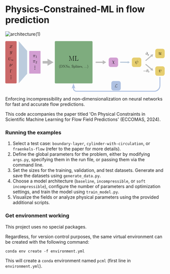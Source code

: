 # Physics-Constrained-ML in flow prediction

![architecture(1)](https://github.com/user-attachments/assets/9a4d7743-b8fb-42c7-85b9-df26541f8b0d)
<?xml version="1.0" encoding="UTF-8" standalone="no"?>
<!-- Created with Inkscape (http://www.inkscape.org/) -->

<svg
   width="169.06302mm"
   height="53.759113mm"
   viewBox="0 0 169.06302 53.759113"
   version="1.1"
   id="svg1"
   xml:space="preserve"
   xmlns:xlink="http://www.w3.org/1999/xlink"
   xmlns="http://www.w3.org/2000/svg"
   xmlns:svg="http://www.w3.org/2000/svg"><defs
     id="defs1"><marker
       style="overflow:visible"
       id="marker39"
       refX="0"
       refY="0"
       orient="auto-start-reverse"
       markerWidth="0.69999999"
       markerHeight="0.69999999"
       viewBox="0 0 1 1"
       preserveAspectRatio="xMidYMid"
       markerUnits="userSpaceOnUse"><path
         transform="scale(0.7)"
         d="M -2,-4 9,0 -2,4 c 2,-2.33 2,-5.66 0,-8 z"
         style="fill:context-stroke;fill-rule:evenodd;stroke:none"
         id="path39" /></marker><path
       id="g0-76"
       d="m 2.15193,-1.111831 c 0.645579,-1.004234 0.848817,-1.769365 1.004234,-2.402988 0.418431,-1.649814 0.872728,-3.084434 1.613948,-3.90934 0.143462,-0.155418 0.239103,-0.263014 0.621669,-0.263014 0.824906,0 0.848817,0.824906 0.848817,0.992279 0,0.215193 -0.059776,0.382565 -0.059776,0.442341 0,0.083686 0.071731,0.083686 0.083686,0.083686 0.191283,0 0.514072,-0.131507 0.812952,-0.3467 0.215193,-0.167372 0.322789,-0.286924 0.322789,-0.777086 0,-0.645579 -0.334745,-1.135741 -1.004234,-1.135741 -0.382565,0 -1.43462,0.095642 -2.606227,1.279203 -0.956413,0.980324 -1.518306,3.132255 -1.745454,4.028892 -0.215193,0.824907 -0.310835,1.195517 -0.66949,1.912827 -0.083686,0.143462 -0.39452,0.669489 -0.561893,0.824907 -0.322789,0.298879 -0.442341,0.514072 -0.442341,0.573848 0,0.02391 0.023911,0.071731 0.107597,0.071731 0.04782,0 0.298879,-0.047821 0.609713,-0.251059 0.203238,-0.119552 0.227148,-0.143462 0.502117,-0.430386 0.597759,0.011955 1.01619,0.119552 1.769365,0.334745 0.609714,0.167372 1.219427,0.3467 1.829141,0.3467 0.968369,0 1.948692,-0.729266 2.331258,-1.255293 0.239103,-0.322789 0.310834,-0.621669 0.310834,-0.657534 0,-0.083686 -0.071731,-0.083686 -0.083686,-0.083686 -0.191283,0 -0.478207,0.131506 -0.681445,0.274968 -0.322789,0.203238 -0.3467,0.274969 -0.418431,0.478207 -0.059775,0.191283 -0.131506,0.286924 -0.179327,0.358655 -0.095641,0.143462 -0.107597,0.143462 -0.286924,0.143462 -0.573848,0 -1.171607,-0.179327 -1.960648,-0.39452 -0.334744,-0.095642 -0.992279,-0.286924 -1.590037,-0.286924 -0.155417,0 -0.32279,0.011955 -0.478207,0.04782 z" /><marker
       style="overflow:visible"
       id="marker4-7-2-0"
       refX="0"
       refY="0"
       orient="auto-start-reverse"
       markerWidth="1.2"
       markerHeight="1.2"
       viewBox="0 0 1 1"
       preserveAspectRatio="none"
       markerUnits="userSpaceOnUse"><path
         transform="scale(0.5)"
         style="fill:context-stroke;fill-rule:evenodd;stroke:context-stroke;stroke-width:1pt"
         d="M 5.77,0 -2.88,5 V -5 Z"
         id="path4-3-7-2" /></marker><marker
       style="overflow:visible"
       id="marker4-5-5-2-0-0-3-4"
       refX="0"
       refY="0"
       orient="auto-start-reverse"
       markerWidth="0.69999999"
       markerHeight="0.69999999"
       viewBox="0 0 1 1"
       preserveAspectRatio="none"
       markerUnits="userSpaceOnUse"><path
         transform="scale(0.5)"
         style="fill:context-stroke;fill-rule:evenodd;stroke:context-stroke;stroke-width:1pt"
         d="M 5.77,0 -2.88,5 V -5 Z"
         id="path4-4-0-2-4-0-6-3" /></marker><marker
       style="overflow:visible"
       id="marker4-5-5-2-03-1"
       refX="0"
       refY="0"
       orient="auto-start-reverse"
       markerWidth="1.7"
       markerHeight="0.5"
       viewBox="0 0 1 1"
       preserveAspectRatio="none"
       markerUnits="userSpaceOnUse"><path
         transform="scale(0.5)"
         style="fill:context-stroke;fill-rule:evenodd;stroke:context-stroke;stroke-width:1pt"
         d="M 5.77,0 -2.88,5 V -5 Z"
         id="path4-4-0-2-1-7" /></marker><marker
       style="overflow:visible"
       id="marker4-5-5-2-6-0-3"
       refX="0"
       refY="0"
       orient="auto-start-reverse"
       markerWidth="1.7"
       markerHeight="0.5"
       viewBox="0 0 1 1"
       preserveAspectRatio="none"
       markerUnits="userSpaceOnUse"><path
         transform="scale(0.5)"
         style="fill:context-stroke;fill-rule:evenodd;stroke:context-stroke;stroke-width:1pt"
         d="M 5.77,0 -2.88,5 V -5 Z"
         id="path4-4-0-2-8-1-1" /></marker></defs><path
     style="fill:none;fill-rule:evenodd;stroke:#000000;stroke-width:0.264583px;stroke-linecap:butt;stroke-linejoin:miter;stroke-opacity:1"
     d="m 107.43749,22.436141 v 0"
     id="path13" /><path
     style="fill:#b3b3b3;stroke:#bababa;stroke-width:2.625;stroke-linecap:butt;stroke-linejoin:miter;stroke-dasharray:none;stroke-opacity:1;marker-end:url(#marker4-7-2-0)"
     d="m 39.572011,22.43676 c 2.439416,0 4.878831,0 7.318244,0"
     id="path2-5-0-6" /><g
     id="path2-3-3-2-9-9-4"
     transform="matrix(0.28761769,0.00114757,-0.00398993,0.99999203,90.52973,-150.92651)"
     style="stroke-width:0.999437;stroke-dasharray:none"><path
       style="color:#000000;fill:#21568e;fill-opacity:0.337255;stroke-width:0.999437;stroke-dasharray:none"
       d="m 111.34558,173.20518 c 10.1519,0 20.3038,0 30.45569,0"
       id="path29-1" /><path
       style="color:#000000;fill:#21568e;fill-opacity:0.337255;stroke-width:0.999437;stroke-dasharray:none"
       d="m 111.34457,172.69531 10e-4,1.01953 28.00888,10e-4 4e-5,-1.05323 z"
       id="path30-2" /><g
       id="g26-8"
       style="stroke-width:0.999437;stroke-dasharray:none"><g
         id="path26-8"
         style="stroke-width:0.999437;stroke-dasharray:none"><path
           style="color:#000000;fill:#21568e;fill-opacity:0.337255;fill-rule:evenodd;stroke-width:0.999437;stroke-dasharray:none"
           d="m 146.70577,173.20518 -7.3525,1.25 v -2.5 z"
           id="path27-9" /><path
           style="color:#000000;fill:none;fill-opacity:0.337255;fill-rule:evenodd;stroke-width:0.999437;stroke-dasharray:none"
           d="m 139.04687,171.5918 v 3.22656 l 7.71094,-1.31055 v -0.60547 z m 0.61329,0.72656 5.21289,0.88672 -5.21289,0.88672 z"
           id="path28-2" /></g></g></g><path
     style="fill:#b3b3b3;stroke:#bababa;stroke-width:1.247;stroke-linecap:butt;stroke-linejoin:miter;stroke-dasharray:none;stroke-opacity:1;marker-end:url(#marker4-5-5-2-0-0-3-4)"
     d="m 95.835572,22.405266 c 2.919866,0.01165 5.839728,0.0233 8.759598,0.03495"
     id="path2-3-3-2-9-9-2-8" /><g
     id="g32"
     transform="translate(-2.7448484,-183.44135)"><rect
       style="fill:#d4a900;fill-opacity:0.560784;stroke-width:0.102027;stroke-linecap:square;stroke-linejoin:round;paint-order:fill markers stroke"
       id="rect1-7-0-3"
       width="10"
       height="10"
       x="137.0069"
       y="200.87801"
       ry="2.1772971" /><path
       id="use1-3-3-3"
       d="m 142.8225,203.51158 c 0,-0.005 0.0223,-0.0779 0.0223,-0.0835 0,-0.0501 -0.0446,-0.0501 -0.0613,-0.0501 -0.0501,0 -0.0557,0.0278 -0.0779,0.11136 l -0.91872,3.68601 c -0.46213,-0.0557 -0.63475,-0.28954 -0.63475,-0.62362 0,-0.12249 0,-0.25056 0.2617,-0.94098 0.0723,-0.20045 0.10023,-0.27284 0.10023,-0.37306 0,-0.25056 -0.17818,-0.45101 -0.43988,-0.45101 -0.51226,0 -0.71827,0.80737 -0.71827,0.8519 0,0.0222 0.0223,0.0501 0.0613,0.0501 0.0501,0 0.0557,-0.0222 0.078,-0.10021 0.13363,-0.48442 0.35635,-0.69044 0.56236,-0.69044 0.0501,0 0.14477,0.005 0.14477,0.18374 0,0.0222 0,0.14477 -0.0947,0.38977 -0.30068,0.79064 -0.30068,0.91315 -0.30068,1.04121 0,0.53453 0.44544,0.74055 0.94657,0.77952 -0.0446,0.17261 -0.0835,0.35079 -0.12807,0.52339 -0.0891,0.33408 -0.12806,0.48998 -0.12806,0.51226 0,0.0501 0.0446,0.0501 0.0613,0.0501 0.0112,0 0.0334,0 0.0446,-0.0222 0.0223,-0.0222 0.25056,-0.95769 0.27284,-1.05792 0.206,0 0.64588,0 1.147,-0.51782 0.18374,-0.20044 0.35078,-0.45658 0.44544,-0.696 0.0557,-0.14477 0.18931,-0.64032 0.18931,-0.92429 0,-0.33407 -0.16704,-0.37305 -0.22272,-0.37305 -0.13363,0 -0.25612,0.13363 -0.25612,0.24499 0,0.0668 0.039,0.10579 0.0613,0.12806 0.0501,0.0501 0.20045,0.20045 0.20045,0.48999 0,0.20044 -0.11137,0.61247 -0.46772,1.01338 -0.46771,0.52339 -0.89644,0.52339 -1.06348,0.52339 z"
       style="stroke-width:0.269473" /></g><rect
     style="fill:#d4a900;fill-opacity:0.560784;stroke-width:0.102027;stroke-linecap:square;stroke-linejoin:round;paint-order:fill markers stroke"
     id="rect1-7-1-9-9-8"
     width="10"
     height="10"
     x="159.06302"
     y="8.1295109"
     ry="2.1772971" /><path
     id="use1-9-8"
     d="m 164.44321,14.070889 c 0.0779,0.33526 0.36519,0.407107 0.50887,0.407107 0.19159,0 0.33527,-0.125717 0.43106,-0.329277 0.10178,-0.21552 0.17961,-0.568737 0.17961,-0.586707 0,-0.03 -0.0239,-0.0538 -0.0599,-0.0538 -0.0538,0 -0.0599,0.03 -0.0838,0.11973 -0.10776,0.413097 -0.21553,0.730397 -0.45499,0.730397 -0.17961,0 -0.17961,-0.19757 -0.17961,-0.27539 0,-0.1377 0.0179,-0.197567 0.0778,-0.449017 0.0419,-0.16165 0.0838,-0.323287 0.11974,-0.490917 l 0.24546,-0.975844 c 0.0419,-0.14967 0.0419,-0.16164 0.0419,-0.17961 0,-0.0898 -0.0718,-0.14966 -0.16165,-0.14966 -0.17362,0 -0.21552,0.14966 -0.25145,0.29933 -0.0599,0.233487 -0.38315,1.520651 -0.42506,1.730191 -0.005,0 -0.23947,0.490917 -0.67651,0.490917 -0.31132,0 -0.37119,-0.26941 -0.37119,-0.490917 0,-0.34124 0.16764,-0.820187 0.32329,-1.221314 0.0718,-0.19158 0.10178,-0.2694 0.10178,-0.389137 0,-0.25743 -0.18559,-0.478937 -0.47296,-0.478937 -0.55079,0 -0.7723,0.868074 -0.7723,0.915974 0,0.0239 0.0239,0.0538 0.0659,0.0538 0.0538,0 0.0598,-0.0239 0.0838,-0.10776 0.14368,-0.514867 0.37717,-0.742367 0.60467,-0.742367 0.0599,0 0.15565,0.005 0.15565,0.19757 0,0.15565 -0.0659,0.329267 -0.15565,0.556767 -0.26342,0.712427 -0.29335,0.939934 -0.29335,1.119534 0,0.610647 0.46098,0.706444 0.70644,0.706444 0.38316,0 0.5927,-0.263417 0.71243,-0.407107 z"
     style="stroke-width:0.289744" /><rect
     style="fill:#d4a900;fill-opacity:0.560784;stroke-width:0.102027;stroke-linecap:square;stroke-linejoin:round;paint-order:fill markers stroke"
     id="rect1-7-1-2-0-2-3"
     width="10"
     height="10"
     x="159.06302"
     y="26.746119"
     ry="2.1772971" /><path
     id="use1-1-0-3"
     d="m 165.35013,30.795416 c 0,-0.37718 -0.19158,-0.40112 -0.23947,-0.40112 -0.14369,0 -0.2754,0.14368 -0.2754,0.26342 0,0.0718 0.0418,0.11375 0.0659,0.1377 0.0599,0.0538 0.21553,0.215517 0.21553,0.526837 0,0.251437 -0.3592,1.652351 -1.07763,1.652351 -0.3652,0 -0.43704,-0.30532 -0.43704,-0.52683 0,-0.299357 0.1377,-0.718424 0.29934,-1.149471 0.0958,-0.24546 0.11974,-0.30533 0.11974,-0.42506 0,-0.251447 -0.17961,-0.478947 -0.47296,-0.478947 -0.55079,0 -0.7723,0.868087 -0.7723,0.915987 0,0.0239 0.0239,0.0538 0.0659,0.0538 0.0538,0 0.0598,-0.0239 0.0838,-0.10776 0.14368,-0.514867 0.37717,-0.742377 0.60467,-0.742377 0.0538,0 0.15565,0 0.15565,0.19758 0,0.155647 -0.0659,0.329257 -0.15565,0.556767 -0.28737,0.766304 -0.28737,0.951904 -0.28737,1.095574 0,0.131707 0.0179,0.377177 0.20356,0.544807 0.21552,0.18559 0.51486,0.18559 0.56874,0.18559 0.99382,0 1.33507,-1.957691 1.33507,-2.298928 z"
     style="stroke-width:0.289744" /><g
     id="g31"
     transform="translate(-0.2825252,-183.44135)"><g
       id="g5-4-8"
       transform="translate(4.6183418,69.584268)"
       style="stroke:#bababa;stroke-opacity:1"><path
         style="fill:#b3b3b3;stroke:#bababa;stroke-width:1.02;stroke-linecap:butt;stroke-linejoin:miter;stroke-dasharray:none;stroke-opacity:1;marker-end:url(#marker4-5-5-2-03-1)"
         d="m 111.34558,173.20518 c 10.1519,0 20.3038,0 30.45569,0"
         id="path2-3-3-2-8-8"
         transform="matrix(0.21950827,-0.18585309,0.64617584,0.76318855,8.1422714,23.128097)" /><path
         style="fill:#b3b3b3;stroke:#bababa;stroke-width:1.02;stroke-linecap:butt;stroke-linejoin:miter;stroke-dasharray:none;stroke-opacity:1;marker-end:url(#marker4-5-5-2-6-0-3)"
         d="m 111.34558,173.20518 c 10.1519,0 20.3038,0 30.45569,0"
         id="path2-3-3-2-3-4-6"
         transform="matrix(0.21950827,0.18585309,0.64617584,-0.76318855,8.1424836,249.8719)" /></g><g
       id="g19-0"
       transform="translate(-21.157472,151.24715)"><g
         id="page1-3-5-4"
         transform="matrix(0.19231045,0,0,0.19231045,159.43037,33.472848)"><path
           id="use1-6-6-7"
           d="m 65.794052,61.245919 c -0.123975,-1.157101 -0.847164,-2.54149 -2.706792,-2.54149 -2.913415,0 -5.888819,2.954741 -5.888819,6.240082 0,1.260414 0.867827,3.636603 3.677929,3.636603 4.876356,0 6.963271,-7.107908 6.963271,-9.938674 0,-2.975402 -1.673665,-5.268943 -4.318468,-5.268943 -2.996065,0 -3.884553,2.624141 -3.884553,3.182029 0,0.185963 0.123975,0.640538 0.702525,0.640538 0.723188,0 1.033126,-0.661201 1.033126,-1.012463 0,-0.640538 -0.640538,-0.640538 -0.909151,-0.640538 0.847163,-1.529028 2.417515,-1.673665 2.975404,-1.673665 1.818302,0 2.975403,1.446376 2.975403,3.760579 0,1.322401 -0.392588,2.851427 -0.599213,3.615942 z m -4.855694,6.777308 c -1.942278,0 -2.272878,-1.529028 -2.272878,-2.396854 0,-0.90915 0.578551,-3.037391 0.888489,-3.801904 0.268612,-0.619876 1.446376,-2.706791 3.595279,-2.706791 1.88029,0 2.314203,1.63234 2.314203,2.748117 0,1.529026 -1.343064,6.157432 -4.525093,6.157432 z"
           style="stroke-width:1.44028" /><path
           id="use2-1-1-6"
           d="m 70.866616,72.853348 c -0.387347,0.545155 -0.946848,1.032926 -1.649812,1.032926 -0.172154,0 -0.860772,-0.02869 -1.075965,-0.688617 0.04304,0.01435 0.11477,0.01435 0.143462,0.01435 0.430386,0 0.71731,-0.373001 0.71731,-0.702964 0,-0.329963 -0.272578,-0.444732 -0.487771,-0.444732 -0.229539,0 -0.731656,0.172155 -0.731656,0.875118 0,0.731656 0.616887,1.233773 1.43462,1.233773 1.43462,0 2.883585,-1.31985 3.285279,-2.912278 l 1.405927,-5.595016 c 0.01435,-0.07173 0.04304,-0.157808 0.04304,-0.243885 0,-0.215193 -0.172155,-0.358655 -0.387348,-0.358655 -0.129116,0 -0.430386,0.05738 -0.545155,0.48777 l -1.061619,4.217782 c -0.07173,0.258231 -0.07173,0.286924 -0.1865,0.444732 -0.286924,0.401693 -0.760349,0.889464 -1.448966,0.889464 -0.803387,0 -0.875118,-0.789041 -0.875118,-1.176388 0,-0.817733 0.387347,-1.92239 0.774695,-2.955316 0.157808,-0.41604 0.243885,-0.616887 0.243885,-0.903811 0,-0.60254 -0.430386,-1.147695 -1.133349,-1.147695 -1.31985,0 -1.85066,2.080198 -1.85066,2.194968 0,0.05738 0.05738,0.129115 0.157808,0.129115 0.129116,0 0.143462,-0.05738 0.200847,-0.258231 0.344309,-1.205081 0.889464,-1.778928 1.448966,-1.778928 0.129116,0 0.373001,0 0.373001,0.473424 0,0.373001 -0.157808,0.789041 -0.373001,1.334196 -0.702964,1.879352 -0.702964,2.352776 -0.702964,2.697085 0,1.362889 0.975542,1.678505 1.692851,1.678505 0.41604,0 0.932503,-0.129116 1.43462,-0.659925 l 0.01435,0.01435 c -0.215193,0.846426 -0.358655,1.405927 -0.860772,2.108891 z" /></g><g
         id="page1-51-1-8"
         transform="matrix(0.19426594,0,0,0.19426594,156.62175,51.568458)"><path
           id="use1-10-4-9"
           d="m 70.029866,63.394822 c 0.351263,0 0.723189,0 0.723189,-0.41325 0,-0.41325 -0.371926,-0.413251 -0.723189,-0.413251 H 58.851442 c -0.351262,0 -0.723188,0 -0.723188,0.413251 0,0.413251 0.371926,0.41325 0.723188,0.41325 z" /><path
           id="use2-30-3-0"
           d="m 81.864963,61.245919 c -0.123975,-1.157101 -0.847164,-2.54149 -2.706791,-2.54149 -2.913415,0 -5.88882,2.954741 -5.88882,6.240082 0,1.260414 0.867827,3.636603 3.67793,3.636603 4.876355,0 6.963271,-7.107908 6.963271,-9.938674 0,-2.975402 -1.673665,-5.268943 -4.318468,-5.268943 -2.996066,0 -3.884554,2.624141 -3.884554,3.182029 0,0.185963 0.123975,0.640538 0.702525,0.640538 0.723189,0 1.033127,-0.661201 1.033127,-1.012463 0,-0.640538 -0.640539,-0.640538 -0.909152,-0.640538 0.847163,-1.529028 2.417515,-1.673665 2.975405,-1.673665 1.818301,0 2.975403,1.446376 2.975403,3.760579 0,1.322401 -0.392589,2.851427 -0.599214,3.615942 z m -4.855693,6.777308 c -1.942278,0 -2.272879,-1.529028 -2.272879,-2.396854 0,-0.90915 0.578552,-3.037391 0.88849,-3.801904 0.268612,-0.619876 1.446375,-2.706791 3.595279,-2.706791 1.88029,0 2.314203,1.63234 2.314203,2.748117 0,1.529026 -1.343065,6.157432 -4.525093,6.157432 z"
           style="stroke-width:1.44028" /><path
           id="use3-0-7-6"
           d="m 89.964571,65.393326 c -0.459079,0.08608 -0.631233,0.430386 -0.631233,0.702964 0,0.344308 0.272578,0.459078 0.473425,0.459078 0.430385,0 0.731656,-0.373001 0.731656,-0.760348 0,-0.602541 -0.688618,-0.875118 -1.291158,-0.875118 -0.875118,0 -1.362889,0.860771 -1.492004,1.133349 -0.329963,-1.075965 -1.219427,-1.133349 -1.477659,-1.133349 -1.463311,0 -2.238006,1.879351 -2.238006,2.194968 0,0.05738 0.05738,0.129115 0.157808,0.129115 0.11477,0 0.143462,-0.08608 0.172154,-0.143462 0.487771,-1.592427 1.448966,-1.893697 1.865006,-1.893697 0.645579,0 0.774694,0.60254 0.774694,0.946849 0,0.315616 -0.08608,0.645578 -0.258231,1.334196 L 86.263252,69.4533 c -0.215193,0.860771 -0.631232,1.649812 -1.391581,1.649812 -0.07173,0 -0.430386,0 -0.731656,-0.186501 0.516463,-0.100423 0.631233,-0.530809 0.631233,-0.702963 0,-0.286924 -0.215193,-0.459078 -0.487771,-0.459078 -0.344308,0 -0.71731,0.30127 -0.71731,0.760348 0,0.60254 0.674272,0.875118 1.291158,0.875118 0.688617,0 1.176388,-0.545155 1.477658,-1.13335 0.229539,0.846426 0.946849,1.13335 1.477658,1.13335 1.463312,0 2.238007,-1.879352 2.238007,-2.194968 0,-0.07173 -0.05738,-0.129116 -0.143462,-0.129116 -0.129116,0 -0.143462,0.07173 -0.186501,0.186501 -0.387347,1.262465 -1.219426,1.850659 -1.865005,1.850659 -0.502117,0 -0.774695,-0.373001 -0.774695,-0.961195 0,-0.315616 0.05738,-0.545156 0.286924,-1.492004 l 0.502117,-1.951083 c 0.215193,-0.860772 0.702964,-1.492004 1.362889,-1.492004 0.02869,0 0.430386,0 0.731656,0.1865 z" /></g></g></g><g
     id="g34"
     transform="translate(-9.0275816,-183.44135)"><rect
       style="fill:#0a630a;fill-opacity:0.521492;stroke-width:0.432253;stroke-linecap:square;stroke-linejoin:round;paint-order:fill markers stroke"
       id="rect1-5-3-8"
       width="40"
       height="44.873001"
       x="61.543053"
       y="183.4415"
       ry="0.97430521" /><g
       id="g27"
       transform="translate(-0.69574896,-6.6613264)"><g
         id="page1-8-9-3-7-9"
         transform="matrix(0.35429579,0,0,0.35429579,56.962489,186.83015)"><path
           id="use1-16-2-5-3-0"
           d="m 60.731732,54.132824 c -0.123975,-0.309937 -0.144638,-0.3306 -0.578551,-0.3306 h -2.644802 v 0.537226 c 1.425714,0 1.653001,0 1.653001,0.929813 v 10.620536 c 0,0.516563 0,1.487701 -1.653001,1.487701 v 0.537226 c 0.475238,-0.04133 1.343063,-0.04133 1.859627,-0.04133 0.516564,0 1.384388,0 1.859626,0.04133 V 67.3775 c -1.653001,0 -1.653001,-0.971138 -1.653001,-1.487701 V 54.4221 h 0.02066 l 4.855693,13.162026 c 0.08265,0.206625 0.123975,0.3306 0.289275,0.3306 0.1653,0 0.206625,-0.123975 0.289275,-0.3306 l 4.897018,-13.265339 h 0.02066 v 12.1289 c 0,0.929813 -0.227287,0.929813 -1.653001,0.929813 v 0.537226 c 0.557888,-0.04133 1.673664,-0.04133 2.272877,-0.04133 0.599213,0 1.735652,0 2.29354,0.04133 V 67.3775 c -1.425714,0 -1.653002,0 -1.653002,-0.929813 V 55.269263 c 0,-0.929813 0.227288,-0.929813 1.653002,-0.929813 v -0.537226 h -2.62414 c -0.433913,0 -0.454576,0.02066 -0.578551,0.3306 l -4.463103,12.108238 z" /><path
           id="use2-39-8-8-3-3"
           d="m 85.176427,62.687108 h -0.371925 c -0.1653,2.04559 -0.433913,4.690392 -3.967204,4.690392 h -1.921614 c -0.826501,0 -0.867826,-0.103312 -0.867826,-0.805838 V 55.289926 c 0,-0.743851 0.04133,-0.950476 1.611676,-0.950476 h 0.454576 v -0.537226 c -0.847164,0.04132 -1.838965,0.04132 -2.686128,0.04132 -0.640538,0 -1.797639,0 -2.396852,-0.04132 v 0.537226 c 1.425714,0 1.653001,0 1.653001,0.929813 v 11.178424 c 0,0.929813 -0.227287,0.929813 -1.653001,0.929813 v 0.537226 h 9.649397 z" /></g><g
         id="page1-61-1-5-9-3"
         transform="matrix(0.19378101,0,0,0.19378101,55.672774,204.76113)"><path
           id="use1-5-2-0-2-3"
           d="m 62.735996,74.318198 c 0,-0.02066 0,-0.06199 -0.06199,-0.123975 -0.950476,-0.971138 -3.491966,-3.615941 -3.491966,-10.062648 0,-6.446707 2.500165,-9.070846 3.512628,-10.103973 0,-0.02066 0.04133,-0.06199 0.04133,-0.123975 0,-0.06199 -0.06199,-0.103312 -0.144637,-0.103312 -0.227288,0 -1.983602,1.529026 -2.996066,3.801904 -1.033126,2.293539 -1.322401,4.525092 -1.322401,6.508694 0,1.487701 0.144638,4.008529 1.384389,6.673994 0.991801,2.148902 2.686128,3.657266 2.934078,3.657266 0.103312,0 0.144637,-0.04133 0.144637,-0.123975 z" /><path
           id="use2-6-4-9-4-7"
           d="m 64.80495,55.164041 v 0.537226 c 1.425714,0 1.653002,0 1.653002,0.929813 v 11.178424 c 0,0.929813 -0.227288,0.929813 -1.653002,0.929813 v 0.537226 h 6.570682 c 3.326666,0 5.992131,-3.058053 5.992131,-6.942607 0,-3.905217 -2.62414,-7.169895 -5.992131,-7.169895 z m 3.843229,13.575276 c -0.826501,0 -0.867826,-0.103312 -0.867826,-0.805838 V 56.507105 c 0,-0.702526 0.04133,-0.805838 0.867826,-0.805838 h 2.314202 c 1.71499,0 4.876355,1.012463 4.876355,6.632669 0,2.913415 -0.847163,4.091179 -1.239751,4.649067 -0.4959,0.640538 -1.673664,1.756314 -3.636604,1.756314 z" /><path
           id="use3-1-7-9-4-3"
           d="m 82.565949,55.411991 c -0.144638,-0.227287 -0.1653,-0.24795 -0.557888,-0.24795 h -2.62414 v 0.537226 h 0.392587 c 0.826501,0 1.198427,0.103312 1.260414,0.123975 v 11.426374 c 0,0.516563 0,1.487701 -1.653001,1.487701 v 0.537226 c 0.475238,-0.04133 1.343063,-0.04133 1.859626,-0.04133 0.516563,0 1.384389,0 1.859627,0.04133 v -0.537226 c -1.653001,0 -1.653001,-0.971138 -1.653001,-1.487701 V 56.114517 c 0.144637,0.123975 0.144637,0.1653 0.289275,0.371925 l 7.665795,12.542151 c 0.144638,0.24795 0.206625,0.24795 0.309938,0.24795 0.206625,0 0.206625,-0.06199 0.206625,-0.454575 v -11.633 c 0,-0.516563 0,-1.487701 1.653002,-1.487701 v -0.537226 c -0.475238,0.04132 -1.343064,0.04132 -1.859627,0.04132 -0.516563,0 -1.384389,0 -1.859627,-0.04132 v 0.537226 c 1.653002,0 1.653002,0.971138 1.653002,1.487701 v 9.566747 z" /><path
           id="use4-8-8-4-2"
           d="m 96.891571,55.411991 c -0.144638,-0.227287 -0.1653,-0.24795 -0.557888,-0.24795 h -2.62414 v 0.537226 h 0.392587 c 0.826501,0 1.198427,0.103312 1.260414,0.123975 v 11.426374 c 0,0.516563 0,1.487701 -1.653001,1.487701 v 0.537226 c 0.475238,-0.04133 1.343063,-0.04133 1.859626,-0.04133 0.516563,0 1.384389,0 1.859627,0.04133 v -0.537226 c -1.653001,0 -1.653001,-0.971138 -1.653001,-1.487701 V 56.114517 c 0.144637,0.123975 0.144637,0.1653 0.289275,0.371925 l 7.6658,12.542151 c 0.14463,0.24795 0.20662,0.24795 0.30993,0.24795 0.20663,0 0.20663,-0.06199 0.20663,-0.454575 v -11.633 c 0,-0.516563 0,-1.487701 1.653,-1.487701 v -0.537226 c -0.47524,0.04132 -1.34306,0.04132 -1.85963,0.04132 -0.51656,0 -1.38439,0 -1.85962,-0.04132 v 0.537226 c 1.653,0 1.653,0.971138 1.653,1.487701 v 9.566747 z" /><path
           id="use5-6-0-9-6"
           d="m 113.3661,60.556959 c 0,-0.371925 -0.0207,-0.392588 -0.14464,-0.392588 -0.0826,0 -0.10331,0.02066 -0.35127,0.330601 -0.062,0.08265 -0.24795,0.289275 -0.30993,0.371925 -0.6612,-0.702526 -1.59102,-0.723188 -1.94228,-0.723188 -2.29354,0 -3.12004,1.198426 -3.12004,2.396852 0,1.859627 2.10758,2.29354 2.70679,2.417515 1.30174,0.268613 1.75631,0.351263 2.19023,0.723188 0.26861,0.247951 0.72319,0.702526 0.72319,1.446377 0,0.867826 -0.49591,1.983602 -2.39686,1.983602 -1.79764,0 -2.43817,-1.363727 -2.8101,-3.182028 -0.062,-0.289276 -0.062,-0.309938 -0.22729,-0.309938 -0.1653,0 -0.18596,0.02066 -0.18596,0.433913 v 2.975403 c 0,0.371925 0.0207,0.392588 0.14464,0.392588 0.10331,0 0.12397,-0.02066 0.22728,-0.185963 0.12398,-0.185963 0.43392,-0.681863 0.55789,-0.888488 0.41325,0.557888 1.13644,1.095113 2.29354,1.095113 2.04559,0 3.14071,-1.115776 3.14071,-2.727453 0,-1.053788 -0.55789,-1.611676 -0.8265,-1.859627 -0.61988,-0.640538 -1.34307,-0.785175 -2.21089,-0.950475 -1.13644,-0.247951 -2.58282,-0.537226 -2.58282,-1.79764 0,-0.537225 0.28928,-1.673664 2.37619,-1.673664 2.21089,0 2.33487,2.066252 2.37619,2.727453 0.0207,0.103312 0.12398,0.123975 0.18596,0.123975 0.18597,0 0.18597,-0.06199 0.18597,-0.413251 z" /><path
           id="use6-3-2-9-5"
           d="m 117.67127,68.945943 c 0.0413,0.185962 0.0413,0.24795 0.0413,0.57855 0,1.239752 -0.41325,2.37619 -1.28108,3.409316 -0.10331,0.103313 -0.10331,0.144638 -0.10331,0.185963 0,0.08265 0.0827,0.1653 0.1653,0.1653 0.12397,0 1.54969,-1.446376 1.54969,-3.739916 0,-0.681863 -0.0827,-1.96294 -1.05379,-1.96294 -0.45458,0 -0.84716,0.309938 -0.84716,0.847164 0,0.537226 0.39258,0.847163 0.84716,0.847163 0.24795,0 0.51656,-0.103313 0.68186,-0.3306 z" /><path
           id="use7-7-4-3-2"
           d="m 134.85277,55.246691 c 0,-0.371925 -0.0207,-0.392588 -0.14463,-0.392588 -0.12398,0 -0.1653,0.08265 -0.24795,0.268613 l -0.61988,1.363726 c -0.78518,-1.136438 -1.9836,-1.653001 -3.28534,-1.653001 -2.10758,0 -3.8019,1.673664 -3.8019,3.781241 0,0.640538 0.14463,1.549689 0.84716,2.417515 0.76451,0.950476 1.4877,1.115776 3.1407,1.549689 0.61988,0.1653 1.653,0.433913 1.85963,0.516563 1.17776,0.495901 1.79764,1.735652 1.79764,2.892753 0,1.487702 -1.05379,3.078716 -2.85143,3.078716 -2.21089,0 -4.27714,-1.239751 -4.42178,-4.132504 -0.0207,-0.330601 -0.0413,-0.351263 -0.18596,-0.351263 -0.1653,0 -0.18596,0.02066 -0.18596,0.433913 v 4.173829 c 0,0.371925 0.0207,0.392588 0.14463,0.392588 0.14464,0 0.18597,-0.103313 0.47524,-0.743851 0.0207,-0.06199 0.0207,-0.103313 0.41325,-0.888488 1.03313,1.363726 2.76878,1.653001 3.76058,1.653001 2.25222,0 3.84323,-1.880289 3.84323,-4.070516 0,-1.074451 -0.39259,-1.900952 -0.61988,-2.272878 -0.86782,-1.322401 -1.79764,-1.570351 -2.78944,-1.818301 -0.14463,-0.06199 -0.18596,-0.06199 -1.34306,-0.351263 -1.11578,-0.289276 -1.59101,-0.433913 -2.10758,-0.991801 -0.57855,-0.640538 -0.78517,-1.301739 -0.78517,-1.96294 0,-1.343064 1.07445,-2.810103 2.83076,-2.810103 2.19023,0 3.55396,1.549689 3.86389,4.132505 0.062,0.371925 0.0827,0.392587 0.22729,0.392587 0.18596,0 0.18596,-0.06199 0.18596,-0.41325 z" /><path
           id="use8-7-9-8-6"
           d="m 140.90405,72.768509 c -1.32241,0 -1.40506,-0.08265 -1.40506,-0.888488 v -3.863892 c 0.59922,0.867826 1.46704,1.425714 2.56216,1.425714 2.06625,0 4.15316,-1.818302 4.15316,-4.628405 0,-2.603477 -1.79764,-4.587079 -3.92587,-4.587079 -1.23976,0 -2.25222,0.681863 -2.83077,1.508364 v -1.508364 l -2.45884,0.227288 v 0.537225 c 1.21909,0 1.40505,0.123975 1.40505,1.115776 v 9.773373 c 0,0.785175 -0.0826,0.888488 -1.40505,0.888488 v 0.537226 c 0.4959,-0.04133 1.40505,-0.04133 1.94228,-0.04133 0.53722,0 1.46704,0 1.96294,0.04133 z m -1.40506,-9.979998 c 0,-0.289275 0,-0.723188 0.80584,-1.487701 0.10332,-0.08265 0.80584,-0.702526 1.83897,-0.702526 1.50836,0 2.74811,1.88029 2.74811,4.235817 0,2.355527 -1.3224,4.277142 -2.95474,4.277142 -0.74385,0 -1.54969,-0.351263 -2.16956,-1.322402 -0.26862,-0.454575 -0.26862,-0.57855 -0.26862,-0.90915 z" /><path
           id="use9-2-0-3-5"
           d="m 150.07537,54.936753 -2.45884,0.227288 v 0.537226 c 1.21909,0 1.40505,0.123975 1.40505,1.115776 v 11.033786 c 0,0.785176 -0.0827,0.888488 -1.40505,0.888488 v 0.537226 c 0.4959,-0.04133 1.40505,-0.04133 1.92161,-0.04133 0.53723,0 1.44638,0 1.94228,0.04133 v -0.537226 c -1.3224,0 -1.40505,-0.08265 -1.40505,-0.888488 z" /><path
           id="use10-3-1-2-8"
           d="m 155.27496,56.54843 c 0,-0.454575 -0.37193,-0.847163 -0.84717,-0.847163 -0.45457,0 -0.84716,0.371925 -0.84716,0.847163 0,0.454576 0.37192,0.847163 0.84716,0.847163 0.45458,0 0.84717,-0.371925 0.84717,-0.847163 z m -2.41752,3.905217 v 0.537225 c 1.1571,0 1.3224,0.123975 1.3224,1.115776 v 5.744181 c 0,0.785176 -0.0827,0.888488 -1.40505,0.888488 v 0.537226 c 0.4959,-0.04133 1.38439,-0.04133 1.90095,-0.04133 0.4959,0 1.34307,0 1.81831,0.04133 v -0.537226 c -1.21909,0 -1.26042,-0.123975 -1.26042,-0.867825 v -7.645133 z" /><path
           id="use11-7-2-9-7"
           d="m 165.80546,62.995137 c 0,-1.053789 -0.20662,-2.768778 -2.6448,-2.768778 -1.63234,0 -2.4795,1.260414 -2.78944,2.086914 h -0.0207 v -2.086914 l -2.43818,0.227288 v 0.537225 c 1.21909,0 1.40505,0.123975 1.40505,1.115776 v 5.744181 c 0,0.785176 -0.0827,0.888488 -1.40505,0.888488 v 0.537226 c 0.4959,-0.04133 1.40505,-0.04133 1.94227,-0.04133 0.53723,0 1.46704,0 1.96294,0.04133 v -0.537226 c -1.3224,0 -1.40505,-0.08265 -1.40505,-0.888488 v -3.967204 c 0,-1.900952 1.1571,-3.326666 2.60348,-3.326666 1.52903,0 1.69433,1.363727 1.69433,2.355528 v 4.938342 c 0,0.785176 -0.0827,0.888488 -1.40505,0.888488 v 0.537226 c 0.4959,-0.04133 1.40505,-0.04133 1.94227,-0.04133 0.53723,0 1.46704,0 1.96294,0.04133 v -0.537226 c -1.3224,0 -1.40505,-0.08265 -1.40505,-0.888488 z" /><path
           id="use12-2-0-5-9"
           d="m 175.65865,64.420851 c 0.0827,-0.08265 0.0827,-0.123976 0.0827,-0.330601 0,-2.107577 -1.11578,-3.946541 -3.47131,-3.946541 -2.19023,0 -3.92588,2.086914 -3.92588,4.628404 0,2.686128 1.96294,4.66973 4.15317,4.66973 2.3142,0 3.22335,-2.190227 3.22335,-2.62414 0,-0.144638 -0.12397,-0.144638 -0.1653,-0.144638 -0.14464,0 -0.1653,0.04133 -0.24795,0.289276 -0.45457,1.405051 -1.59101,2.107577 -2.66546,2.107577 -0.88849,0 -1.77698,-0.495901 -2.33487,-1.405052 -0.64054,-1.053788 -0.64054,-2.272877 -0.64054,-3.244015 z m -5.97147,-0.309938 c 0.14463,-2.975403 1.73565,-3.636604 2.56215,-3.636604 1.40505,0 2.35553,1.322401 2.37619,3.636604 z" /><path
           id="use13-5-0-4-6"
           d="m 182.56767,60.556959 c 0,-0.371925 -0.0207,-0.392588 -0.14464,-0.392588 -0.0827,0 -0.10331,0.02066 -0.35126,0.330601 -0.062,0.08265 -0.24795,0.289275 -0.30994,0.371925 -0.6612,-0.702526 -1.59101,-0.723188 -1.94227,-0.723188 -2.29354,0 -3.12004,1.198426 -3.12004,2.396852 0,1.859627 2.10757,2.29354 2.70679,2.417515 1.30173,0.268613 1.75631,0.351263 2.19022,0.723188 0.26862,0.247951 0.72319,0.702526 0.72319,1.446377 0,0.867826 -0.4959,1.983602 -2.39685,1.983602 -1.79764,0 -2.43818,-1.363727 -2.8101,-3.182028 -0.062,-0.289276 -0.062,-0.309938 -0.22729,-0.309938 -0.1653,0 -0.18596,0.02066 -0.18596,0.433913 v 2.975403 c 0,0.371925 0.0207,0.392588 0.14463,0.392588 0.10332,0 0.12398,-0.02066 0.22729,-0.185963 0.12398,-0.185963 0.43391,-0.681863 0.55789,-0.888488 0.41325,0.557888 1.13644,1.095113 2.29354,1.095113 2.04559,0 3.1407,-1.115776 3.1407,-2.727453 0,-1.053788 -0.55789,-1.611676 -0.8265,-1.859627 -0.61987,-0.640538 -1.34306,-0.785175 -2.21089,-0.950475 -1.13644,-0.247951 -2.58281,-0.537226 -2.58281,-1.79764 0,-0.537225 0.28927,-1.673664 2.37619,-1.673664 2.21089,0 2.33486,2.066252 2.37619,2.727453 0.0207,0.103312 0.12397,0.123975 0.18596,0.123975 0.18596,0 0.18596,-0.06199 0.18596,-0.413251 z" /><path
           id="use14-3-6-3-0"
           d="m 186.87283,68.945943 c 0.0413,0.185962 0.0413,0.24795 0.0413,0.57855 0,1.239752 -0.41325,2.37619 -1.28108,3.409316 -0.10331,0.103313 -0.10331,0.144638 -0.10331,0.185963 0,0.08265 0.0826,0.1653 0.1653,0.1653 0.12397,0 1.54969,-1.446376 1.54969,-3.739916 0,-0.681863 -0.0827,-1.96294 -1.05379,-1.96294 -0.45458,0 -0.84716,0.309938 -0.84716,0.847164 0,0.537226 0.39258,0.847163 0.84716,0.847163 0.24795,0 0.51656,-0.103313 0.68186,-0.3306 z" /><path
           id="use15-7-3-9-4"
           d="m 198.43414,68.42938 c 0,-0.516563 -0.41325,-0.847164 -0.84716,-0.847164 -0.41325,0 -0.84716,0.330601 -0.84716,0.847164 0,0.516563 0.41325,0.847163 0.84716,0.847163 0.41325,0 0.84716,-0.3306 0.84716,-0.847163 z" /><path
           id="use16-6-9-4-1"
           d="m 203.59239,68.42938 c 0,-0.516563 -0.41325,-0.847164 -0.84716,-0.847164 -0.41325,0 -0.84716,0.330601 -0.84716,0.847164 0,0.516563 0.41325,0.847163 0.84716,0.847163 0.41325,0 0.84716,-0.3306 0.84716,-0.847163 z" /><path
           id="use17-8-0-9-0"
           d="m 208.75066,68.42938 c 0,-0.516563 -0.41325,-0.847164 -0.84717,-0.847164 -0.41325,0 -0.84716,0.330601 -0.84716,0.847164 0,0.516563 0.41325,0.847163 0.84716,0.847163 0.41325,0 0.84717,-0.3306 0.84717,-0.847163 z" /><path
           id="use18-1-8-5-4"
           d="m 215.91319,64.131575 c 0,-1.487701 -0.14464,-4.008529 -1.38439,-6.673994 -0.9918,-2.148902 -2.68613,-3.657266 -2.93408,-3.657266 -0.062,0 -0.14464,0.02066 -0.14464,0.123975 0,0.04132 0.0207,0.06199 0.0413,0.103312 0.9918,1.033127 3.51262,3.657267 3.51262,10.083311 0,6.446706 -2.50016,9.070846 -3.51262,10.103973 -0.0207,0.04132 -0.0413,0.06199 -0.0413,0.103312 0,0.103313 0.0826,0.123975 0.14464,0.123975 0.22729,0 1.9836,-1.529026 2.99606,-3.801904 1.03313,-2.293539 1.32241,-4.525092 1.32241,-6.508694 z" /></g></g></g><rect
     style="fill:#b055b0;fill-opacity:0.560784;stroke-width:0.102027;stroke-linecap:square;stroke-linejoin:round;paint-order:fill markers stroke"
     id="rect1-7-0-1-8"
     width="10"
     height="10"
     x="109.64954"
     y="17.437769"
     ry="2.1772971" /><path
     id="use1-88-7"
     d="m 114.77707,22.205554 c -0.14652,-0.450387 -0.11396,-0.406977 -0.24962,-0.786817 -0.16822,-0.466677 -0.21163,-0.504657 -0.2876,-0.580627 -0.0977,-0.0868 -0.28217,-0.151937 -0.47209,-0.151937 -0.30388,0 -0.4504,0.282157 -0.4504,0.352707 0,0.0326 0.0271,0.0488 0.0597,0.0488 0.0434,0 0.0543,-0.0271 0.0597,-0.0488 0.0814,-0.21162 0.24962,-0.244177 0.29845,-0.244177 0.15737,0 0.30931,0.390697 0.40699,0.651154 0.13023,0.33101 0.19534,0.558927 0.34186,1.085284 l -1.28063,1.454261 c -0.0488,0.0597 -0.0488,0.0814 -0.0488,0.0868 0,0.0434 0.0271,0.0542 0.0488,0.0542 0.0217,0 0.0381,-0.0109 0.0542,-0.0271 0.15192,-0.151927 0.48837,-0.553487 0.62944,-0.716274 l 0.62947,-0.716287 c 0.26589,0.835674 0.26589,0.846524 0.34729,1.047294 0.0868,0.20621 0.20078,0.472097 0.66202,0.472097 0.3093,0 0.45039,-0.276737 0.45039,-0.352717 0,-0.0381 -0.0326,-0.0488 -0.0597,-0.0488 -0.0434,0 -0.0488,0.0217 -0.0651,0.0651 -0.0597,0.151937 -0.20078,0.227897 -0.28759,0.227897 -0.0705,0 -0.15737,0 -0.39613,-0.602317 -0.1411,-0.363577 -0.2659,-0.797684 -0.35815,-1.134121 l 1.28606,-1.465114 c 0.0434,-0.0488 0.0488,-0.0542 0.0488,-0.0759 0,-0.0381 -0.0271,-0.0543 -0.0543,-0.0543 -0.0163,0 -0.0326,0 -0.0868,0.0597 z"
     style="stroke-width:0.262621" /><g
     id="g35"
     transform="translate(-12.267203,-183.44135)"><rect
       style="fill:#b055b0;fill-opacity:0.560784;stroke-width:0.173432;stroke-linecap:square;stroke-linejoin:round;paint-order:fill markers stroke"
       id="rect1-1-9-0"
       width="12"
       height="24.079023"
       x="37.627171"
       y="193.83849"
       ry="0.52281588" /><g
       id="g25"
       transform="translate(3.7041668,-3.3015124)"><g
         id="page1-6-2-6-6"
         transform="matrix(0.39863889,0,0,0.39863889,16.40487,189.20618)"><path
           id="use1-39-0-4-2"
           d="m 59.843243,60.622659 c 0,-0.516563 -0.41325,-0.847164 -0.847163,-0.847164 -0.41325,0 -0.847163,0.330601 -0.847163,0.847164 0,0.516563 0.41325,0.847163 0.847163,0.847163 0.413251,0 0.847163,-0.3306 0.847163,-0.847163 z" /><path
           id="use2-9-6-4-4"
           d="m 59.843243,64.607717 c 0,-0.516563 -0.41325,-0.847164 -0.847163,-0.847164 -0.41325,0 -0.847163,0.330601 -0.847163,0.847164 0,0.516563 0.41325,0.847163 0.847163,0.847163 0.413251,0 0.847163,-0.3306 0.847163,-0.847163 z" /><path
           id="use3-5-3-7"
           d="m 59.843243,68.592771 c 0,-0.516563 -0.41325,-0.847164 -0.847163,-0.847164 -0.41325,0 -0.847163,0.330601 -0.847163,0.847164 0,0.516563 0.41325,0.847163 0.847163,0.847163 0.413251,0 0.847163,-0.3306 0.847163,-0.847163 z" /></g><g
         id="page1-0-9"
         transform="matrix(0.24989771,0,0,0.24989771,23.589389,187.26524)"><path
           id="use1-5-3"
           d="m 61.764858,57.963656 h 2.334865 c -0.557888,2.314202 -0.909151,3.822566 -0.909151,5.475568 0,0.289275 0,2.520827 0.847163,2.520827 0.433913,0 0.805839,-0.392588 0.805839,-0.743851 0,-0.103312 0,-0.144637 -0.144638,-0.454575 -0.557888,-1.425714 -0.557888,-3.202691 -0.557888,-3.347328 0,-0.123976 0,-1.591015 0.433913,-3.450641 h 2.314202 c 0.268613,0 0.950476,0 0.950476,-0.661201 0,-0.454576 -0.392588,-0.454576 -0.764513,-0.454576 h -6.79797 c -0.475238,0 -1.177763,0 -2.128239,1.012464 -0.537226,0.599213 -1.198426,1.694327 -1.198426,1.818302 0,0.123975 0.103312,0.1653 0.227287,0.1653 0.144638,0 0.1653,-0.06199 0.268613,-0.185963 1.074451,-1.694326 2.148902,-1.694326 2.665465,-1.694326 h 1.177764 c -0.454575,1.549689 -0.971139,3.347328 -2.665465,6.963269 -0.1653,0.3306 -0.1653,0.371926 -0.1653,0.495901 0,0.433913 0.371925,0.537225 0.557888,0.537225 0.599213,0 0.764513,-0.537225 1.012463,-1.405051 0.330601,-1.053789 0.330601,-1.095114 0.537226,-1.921615 z" /><path
           id="use2-2-9"
           d="m 72.021665,59.65688 c 0,-0.329963 0,-0.344309 -0.286924,-0.344309 -0.344308,0.387347 -1.061618,0.918156 -2.539276,0.918156 v 0.41604 c 0.329962,0 1.047272,0 1.836313,-0.373001 v 7.474368 c 0,0.516463 -0.04304,0.688617 -1.305504,0.688617 h -0.444732 v 0.41604 c 0.387347,-0.02869 1.778928,-0.02869 2.252353,-0.02869 0.473425,0 1.850659,0 2.238006,0.02869 v -0.41604 h -0.444732 c -1.262465,0 -1.305504,-0.172154 -1.305504,-0.688617 z" /></g><g
         id="page1-1-2"
         transform="matrix(0.24989763,0,0,0.24989763,23.535618,193.04706)"><path
           id="use1-96-8"
           d="m 61.764858,57.963656 h 2.334865 c -0.557888,2.314202 -0.909151,3.822566 -0.909151,5.475568 0,0.289275 0,2.520827 0.847163,2.520827 0.433913,0 0.805839,-0.392588 0.805839,-0.743851 0,-0.103312 0,-0.144637 -0.144638,-0.454575 -0.557888,-1.425714 -0.557888,-3.202691 -0.557888,-3.347328 0,-0.123976 0,-1.591015 0.433913,-3.450641 h 2.314202 c 0.268613,0 0.950476,0 0.950476,-0.661201 0,-0.454576 -0.392588,-0.454576 -0.764513,-0.454576 h -6.79797 c -0.475238,0 -1.177763,0 -2.128239,1.012464 -0.537226,0.599213 -1.198426,1.694327 -1.198426,1.818302 0,0.123975 0.103312,0.1653 0.227287,0.1653 0.144638,0 0.1653,-0.06199 0.268613,-0.185963 1.074451,-1.694326 2.148902,-1.694326 2.665465,-1.694326 h 1.177764 c -0.454575,1.549689 -0.971139,3.347328 -2.665465,6.963269 -0.1653,0.3306 -0.1653,0.371926 -0.1653,0.495901 0,0.433913 0.371925,0.537225 0.557888,0.537225 0.599213,0 0.764513,-0.537225 1.012463,-1.405051 0.330601,-1.053789 0.330601,-1.095114 0.537226,-1.921615 z" /><path
           id="use2-36-3"
           d="m 74.202287,66.44263 h -0.315616 c -0.04304,0.243885 -0.157808,1.032926 -0.30127,1.262465 -0.100424,0.129116 -0.918157,0.129116 -1.348543,0.129116 h -2.654046 c 0.387347,-0.329962 1.262465,-1.248119 1.635466,-1.592428 2.180622,-2.008467 2.984009,-2.754469 2.984009,-4.174743 0,-1.649812 -1.305504,-2.754469 -2.969662,-2.754469 -1.664158,0 -2.6397,1.420273 -2.6397,2.654046 0,0.731656 0.631232,0.731656 0.674271,0.731656 0.30127,0 0.674271,-0.215193 0.674271,-0.674271 0,-0.401694 -0.272578,-0.674271 -0.674271,-0.674271 -0.129116,0 -0.157808,0 -0.200847,0.01435 0.272578,-0.975541 1.047272,-1.635466 1.979775,-1.635466 1.219427,0 1.965429,1.018579 1.965429,2.338429 0,1.219427 -0.702964,2.281046 -1.520697,3.199202 l -2.897931,3.24224 v 0.344309 h 5.236361 z" /></g></g></g><path
     id="rect12-0"
     style="fill:#225790;fill-opacity:0.298039;stroke-width:0.149069;stroke-linecap:square;stroke-linejoin:round;stroke-dasharray:none;paint-order:fill markers stroke"
     d="m 14.239469,0.12216 8.906254,10.15645 0.0022,24.360364 -8.935879,10.11123 z" /><g
     id="g36"
     transform="translate(-14.293659,-183.44135)"><rect
       style="fill:#b01a1a;fill-opacity:0.658824;stroke-width:0.236755;stroke-linecap:square;stroke-linejoin:round;paint-order:fill markers stroke"
       id="rect1-1-8"
       width="12"
       height="44.873318"
       x="14.293659"
       y="183.44135"
       ry="0.97431219" /><g
       id="g24"
       transform="translate(3.7041668,-6.211975)"><path
         id="use1-12-5-0-1"
         d="m 17.804795,194.3798 c -0.191575,0.0359 -0.263415,0.1796 -0.263415,0.29334 0,0.14368 0.113747,0.19158 0.197561,0.19158 0.179601,0 0.305321,-0.15566 0.305321,-0.3173 0,-0.25144 -0.287361,-0.36518 -0.538802,-0.36518 -0.365189,0 -0.568737,0.3592 -0.622617,0.47294 -0.137694,-0.449 -0.508869,-0.47294 -0.616629,-0.47294 -0.610643,0 -0.933925,0.78425 -0.933925,0.91596 0,0.024 0.02395,0.0539 0.06585,0.0539 0.04789,0 0.05987,-0.0359 0.07184,-0.0599 0.203548,-0.66452 0.604656,-0.79024 0.778271,-0.79024 0.269401,0 0.323281,0.25144 0.323281,0.39512 0,0.13171 -0.03592,0.2694 -0.10776,0.55676 l -0.203548,0.82018 c -0.0898,0.3592 -0.263415,0.68847 -0.58071,0.68847 -0.02993,0 -0.179601,0 -0.305321,-0.0778 0.215521,-0.0419 0.263414,-0.2215 0.263414,-0.29334 0,-0.11974 -0.0898,-0.19158 -0.203547,-0.19158 -0.143681,0 -0.299335,0.12572 -0.299335,0.3173 0,0.25144 0.281375,0.36519 0.538803,0.36519 0.287361,0 0.490909,-0.2275 0.616629,-0.47295 0.09579,0.35321 0.395122,0.47295 0.61663,0.47295 0.610643,0 0.933925,-0.78426 0.933925,-0.91597 0,-0.0299 -0.02395,-0.0539 -0.05987,-0.0539 -0.05388,0 -0.05987,0.0299 -0.07783,0.0778 -0.161641,0.52683 -0.508869,0.77228 -0.778271,0.77228 -0.209534,0 -0.323281,-0.15565 -0.323281,-0.40111 0,-0.1317 0.02395,-0.22749 0.119734,-0.62261 l 0.209534,-0.81419 c 0.0898,-0.35921 0.293348,-0.62262 0.568736,-0.62262 0.01197,0 0.179601,0 0.305322,0.0778 z"
         style="stroke-width:0.289737" /><path
         id="use1-0-8-0-7"
         d="m 16.646472,203.19559 c -0.146512,0.2062 -0.35814,0.39069 -0.624031,0.39069 -0.06512,0 -0.325582,-0.0109 -0.406977,-0.26046 0.01628,0.005 0.04341,0.005 0.05426,0.005 0.162791,0 0.271318,-0.14108 0.271318,-0.26589 0,-0.1248 -0.103101,-0.16821 -0.184496,-0.16821 -0.08682,0 -0.276744,0.0651 -0.276744,0.331 0,0.27675 0.233333,0.46667 0.542636,0.46667 0.542635,0 1.090697,-0.49922 1.242635,-1.10155 l 0.531783,-2.11628 c 0.0054,-0.0271 0.01628,-0.0597 0.01628,-0.0923 0,-0.0814 -0.06512,-0.13566 -0.146511,-0.13566 -0.04884,0 -0.162791,0.0217 -0.206202,0.1845 l -0.40155,1.59535 c -0.02713,0.0977 -0.02713,0.10853 -0.07054,0.16822 -0.108527,0.15193 -0.287597,0.33643 -0.548062,0.33643 -0.303876,0 -0.331008,-0.29845 -0.331008,-0.44496 0,-0.3093 0.146512,-0.72713 0.293024,-1.11783 0.05969,-0.15736 0.09225,-0.23333 0.09225,-0.34186 0,-0.22791 -0.162791,-0.43411 -0.428683,-0.43411 -0.499224,0 -0.699999,0.78682 -0.699999,0.83023 0,0.0217 0.02171,0.0488 0.05969,0.0488 0.04884,0 0.05426,-0.0217 0.07597,-0.0977 0.130233,-0.45582 0.336434,-0.67287 0.548063,-0.67287 0.04884,0 0.141085,0 0.141085,0.17907 0,0.14108 -0.05969,0.29845 -0.141085,0.50465 -0.265892,0.71085 -0.265892,0.88992 -0.265892,1.02015 0,0.51551 0.368992,0.63489 0.64031,0.63489 0.157364,0 0.352713,-0.0488 0.542636,-0.24961 l 0.0054,0.005 c -0.0814,0.32016 -0.135659,0.53178 -0.325581,0.79768 z"
         style="stroke-width:0.262618" /><g
         id="page1-5-68-8"
         transform="matrix(0.20150051,0,0,0.20150051,2.3318138,196.16562)"><path
           id="use1-4-7-5-9"
           d="m 66.868501,63.165261 c -0.723189,2.892753 -3.120041,4.58708 -5.062318,4.58708 -1.487702,0 -2.500165,-0.991801 -2.500165,-2.70679 0,-0.08265 0,-0.702526 0.227288,-1.611677 l 2.024927,-8.120371 c 0.185962,-0.702526 0.227287,-0.909151 1.694326,-0.909151 0.371926,0 0.578551,0 0.578551,-0.371925 0,-0.227288 -0.185963,-0.227288 -0.309938,-0.227288 -0.371925,0 -0.805838,0.04132 -1.198426,0.04132 h -2.438177 c -0.392588,0 -0.826501,-0.04132 -1.219089,-0.04132 -0.144638,0 -0.392588,0 -0.392588,0.392588 0,0.206625 0.144638,0.206625 0.537225,0.206625 1.239752,0 1.239752,0.1653 1.239752,0.392588 0,0.123975 -0.144638,0.723188 -0.247951,1.074451 l -1.797639,7.231883 c -0.06199,0.227287 -0.185963,0.785175 -0.185963,1.343063 0,2.272878 1.63234,3.905217 3.884554,3.905217 2.086915,0 4.401117,-1.653002 5.454906,-4.277142 0.144638,-0.351263 0.3306,-1.074451 0.454575,-1.632339 0.206626,-0.743851 0.640539,-2.562153 0.785176,-3.099378 l 0.785176,-3.099378 c 0.268613,-1.074451 0.433913,-1.756315 2.252215,-1.838965 0.1653,-0.02066 0.24795,-0.185962 0.24795,-0.371925 0,-0.227288 -0.185963,-0.227288 -0.268613,-0.227288 -0.289275,0 -0.6612,0.04132 -0.950476,0.04132 h -0.971138 c -1.281076,0 -1.942277,-0.04132 -1.96294,-0.04132 -0.123975,0 -0.371925,0 -0.371925,0.392588 0,0.206625 0.1653,0.206625 0.309938,0.206625 1.239751,0.04133 1.322401,0.516563 1.322401,0.888489 0,0.185962 0,0.24795 -0.08265,0.537225 z" /><path
           id="use2-3-4-1"
           d="m 77.441828,67.129195 c -0.774694,-0.975541 -0.946849,-1.190734 -1.391581,-1.549389 -0.803387,-0.645579 -1.606773,-0.90381 -2.338429,-0.90381 -1.678505,0 -2.768816,1.578081 -2.768816,3.256586 0,1.649812 1.061618,3.24224 2.711431,3.24224 1.649813,0 2.840546,-1.305504 3.54351,-2.453199 0.774695,0.975541 0.946849,1.190734 1.391581,1.549389 0.803387,0.645579 1.606774,0.90381 2.33843,0.90381 1.678505,0 2.768816,-1.578081 2.768816,-3.256586 0,-1.649813 -1.061619,-3.24224 -2.711431,-3.24224 -1.649812,0 -2.840547,1.305503 -3.543511,2.453199 z m 0.373001,0.487771 c 0.588195,-1.032926 1.649813,-2.481892 3.270933,-2.481892 1.520697,0 2.295391,1.492004 2.295391,2.783162 0,1.405927 -0.961195,2.567969 -2.22366,2.567969 -0.832079,0 -1.477658,-0.60254 -1.778928,-0.903811 -0.358655,-0.387347 -0.688618,-0.832079 -1.563736,-1.965428 z m -0.989887,0.616886 c -0.588194,1.032926 -1.649813,2.481892 -3.270933,2.481892 -1.520696,0 -2.295391,-1.492004 -2.295391,-2.783162 0,-1.405927 0.961195,-2.567969 2.22366,-2.567969 0.83208,0 1.477659,0.60254 1.778929,0.90381 0.358655,0.387348 0.688617,0.83208 1.563735,1.965429 z" /></g><g
         id="page1-6-5-9-5"
         transform="matrix(0.39863889,0,0,0.39863889,-6.9286372,202.31626)"><path
           id="use1-39-5-4-4"
           d="m 59.843243,60.622659 c 0,-0.516563 -0.41325,-0.847164 -0.847163,-0.847164 -0.41325,0 -0.847163,0.330601 -0.847163,0.847164 0,0.516563 0.41325,0.847163 0.847163,0.847163 0.413251,0 0.847163,-0.3306 0.847163,-0.847163 z" /><path
           id="use2-9-3-6-9"
           d="m 59.843243,64.607717 c 0,-0.516563 -0.41325,-0.847164 -0.847163,-0.847164 -0.41325,0 -0.847163,0.330601 -0.847163,0.847164 0,0.516563 0.41325,0.847163 0.847163,0.847163 0.413251,0 0.847163,-0.3306 0.847163,-0.847163 z" /><path
           id="use3-8-8-2"
           d="m 59.843243,68.592771 c 0,-0.516563 -0.41325,-0.847164 -0.847163,-0.847164 -0.41325,0 -0.847163,0.330601 -0.847163,0.847164 0,0.516563 0.41325,0.847163 0.847163,0.847163 0.413251,0 0.847163,-0.3306 0.847163,-0.847163 z" /></g><path
         id="use1-09-6-3-5"
         d="m 17.565266,219.83252 h -2.057269 v 0.11454 c 0.303965,0 0.352423,0 0.352423,0.19824 v 2.37445 c 0,0.19823 -0.04846,0.19823 -0.352423,0.19823 v 0.11454 c 0.127754,-0.009 0.37445,-0.009 0.511013,-0.009 0.180617,0 0.392071,0 0.572688,0.009 v -0.11454 h -0.09692 c -0.334801,0 -0.343612,-0.0441 -0.343612,-0.20264 v -2.39648 c 0,-0.14978 0.0088,-0.1718 0.185022,-0.1718 h 0.484582 c 0.669603,0 0.704845,0.30837 0.770925,0.85903 h 0.0793 z"
         style="stroke-width:0.213202" /><path
         id="use1-965-2-7"
         d="m 16.20072,213.88117 c 0,-0.0245 -0.01837,-0.0612 -0.06735,-0.0612 -0.04286,0 -0.618367,0.0551 -0.710204,0.0612 -0.06735,0.006 -0.128571,0.0122 -0.128571,0.12245 0,0.0612 0.04898,0.0612 0.134693,0.0612 0.287755,0 0.306123,0.0428 0.306123,0.1102 0,0.0245 -0.01225,0.098 -0.01837,0.12245 l -0.538775,2.16122 c 0,0.0245 0.01837,0.0612 0.06122,0.0612 h 0.128572 c 0.08571,0 1.016326,-0.22041 1.732653,-0.9551 0.789796,-0.81429 0.9,-1.56735 0.9,-1.59184 0,-0.098 -0.07959,-0.15306 -0.159184,-0.15306 -0.177551,0 -0.220408,0.1653 -0.232653,0.20816 -0.361224,1.27959 -1.2,2.03878 -2.014286,2.30816 z"
         style="stroke-width:0.296307" /></g></g><rect
     style="fill:#aec1e2;fill-opacity:1;stroke-width:0.102027;stroke-linecap:square;stroke-linejoin:round;paint-order:fill markers stroke"
     id="rect1-7-0-3-3"
     width="10"
     height="10"
     x="112.44846"
     y="42.385952"
     ry="2.1772971" /><use
     x="56.413265"
     y="65.753426"
     xlink:href="#g0-76"
     id="use1-99"
     transform="matrix(0.39863889,0,0,0.39863889,93.325272,22.801598)"
     style="fill:#505050;fill-opacity:1" /><path
     style="fill:none;fill-opacity:0.668627;stroke:#aec1e2;stroke-width:1;stroke-linecap:butt;stroke-linejoin:miter;stroke-dasharray:none;stroke-opacity:1;marker-end:url(#marker39)"
     d="m 164.03717,38.06399 v 9.03584 a 6.1592751,6.1592751 0 0 1 -6.15928,6.15928 H 75.452463 a 3.1327099,3.1327099 0 0 1 -3.13271,-3.13271 v -0.72507"
     id="path38" /></svg>



Enforcing incompressibility and non-dimensionalization on neural networks for fast and accurate flow predictions. 

This code accompanies the paper titled 'On Physical Constraints in Scientific Machine Learning for Flow Field Predictions' (ECCOMAS, 2024).

### Running the examples

1. Select a test case: `boundary-layer`, `cylinder-with-circulation`, or `fraenkels-flow` (refer to the paper for more details).
2. Define the global parameters for the problem, either by modifying `args.py`, specifying them in the run file, or passing them via the command line.
3. Set the sizes for the training, validation, and test datasets. Generate and save the datasets using `generate_data.py`.
4. Choose a model architecture (`baseline`, `incompressible`, or `soft incompressible`), configure the number of parameters and optimization settings, and train the model using `train_model.py`.
5. Visualize the fields or analyze physical parameters using the provided additional scripts.

### Get environment working

This project uses no special packages. 

Regardless, for version control purposes, the same virtual environment can be created with the following command:
```
conda env create -f environment.yml
```
This will create a `conda` environment named `pcml` (first line in `environment.yml`).
